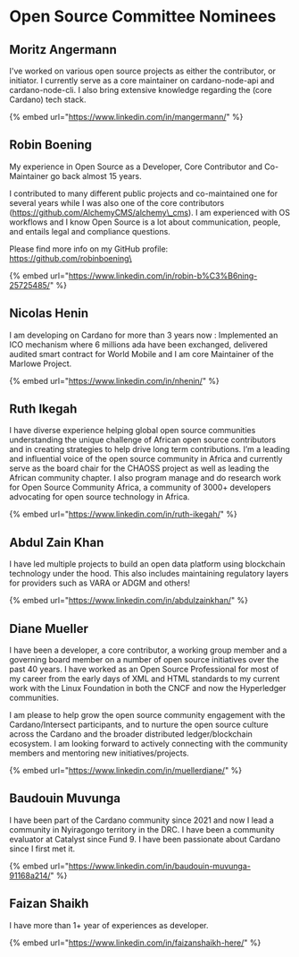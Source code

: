 # Open Source Committee Nominees

## Moritz Angermann <a href="#h.ik0gzyh3ugn1_l" id="h.ik0gzyh3ugn1_l"></a>

I've worked on various open source projects as either the contributor, or initiator. I currently serve as a core maintainer on cardano-node-api and cardano-node-cli. I also bring extensive knowledge regarding the (core Cardano) tech stack.

{% embed url="https://www.linkedin.com/in/mangermann/" %}

## Robin Boening <a href="#h.mh48mj4go8ky_l" id="h.mh48mj4go8ky_l"></a>

My experience in Open Source as a Developer, Core Contributor and Co-Maintainer go back almost 15 years.

I contributed to many different public projects and co-maintained one for several years while I was also one of the core contributors (https://github.com/AlchemyCMS/alchemy\_cms). I am experienced with OS workflows and I know Open Source is a lot about communication, people, and entails legal and compliance questions.

Please find more info on my GitHub profile:  [https://github.com/robinboening\
](https://github.com/robinboening)

{% embed url="https://www.linkedin.com/in/robin-b%C3%B6ning-25725485/" %}

## Nicolas Henin <a href="#h.vtgl5ni8806a_l" id="h.vtgl5ni8806a_l"></a>

I am developing on Cardano for more than 3 years now : Implemented an ICO mechanism where 6 millions ada have been exchanged, delivered audited smart contract for World Mobile and I am core Maintainer of the Marlowe Project.

{% embed url="https://www.linkedin.com/in/nhenin/" %}

## Ruth Ikegah  <a href="#h.lslns5gjlyz3_l" id="h.lslns5gjlyz3_l"></a>

I have diverse experience helping global open source communities understanding the unique challenge of African open source contributors and in creating strategies to help drive long term contributions. I’m a leading and influential voice of the open source community in Africa and currently serve as the board chair for the CHAOSS project as well as leading the African community chapter. I also program manage and do research work for Open Source Community Africa, a community of 3000+ developers advocating for open source technology in Africa.

{% embed url="https://www.linkedin.com/in/ruth-ikegah/" %}

## Abdul Zain Khan  <a href="#h.6mpwsinl652q_l" id="h.6mpwsinl652q_l"></a>

I have led multiple projects to build an open data platform using blockchain technology under the hood. This also includes maintaining regulatory layers for providers such as VARA or ADGM and others!&#x20;

{% embed url="https://www.linkedin.com/in/abdulzainkhan/" %}

## Diane Mueller <a href="#h.9olx213iogop_l" id="h.9olx213iogop_l"></a>

I have been a developer, a core contributor, a working group member and a governing board member on a number of open source initiatives over the past 40 years. I have worked as an Open Source Professional for most of my career from the early days of XML and HTML standards to my current work with the Linux Foundation in both the CNCF and now the Hyperledger communities.

I am please to help grow the open source community engagement with the Cardano/Intersect participants, and to nurture the open source culture across the Cardano and the broader distributed ledger/blockchain ecosystem. I am looking forward to actively connecting with the community members and mentoring new initiatives/projects.&#x20;

{% embed url="https://www.linkedin.com/in/muellerdiane/" %}

## Baudouin Muvunga <a href="#h.ahzypwmiqg82_l" id="h.ahzypwmiqg82_l"></a>

I have been part of the Cardano community since 2021 and now I lead a community in Nyiragongo territory in the DRC. I have been a community evaluator at Catalyst since Fund 9. I have been passionate about Cardano since I first met it.

{% embed url="https://www.linkedin.com/in/baudouin-muvunga-91168a214/" %}

## Faizan Shaikh <a href="#h.mg29e2sf3tmh_l" id="h.mg29e2sf3tmh_l"></a>

I have more than 1+ year of experiences as developer.&#x20;

{% embed url="https://www.linkedin.com/in/faizanshaikh-here/" %}
